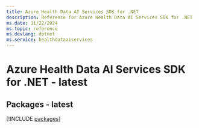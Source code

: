 ```yaml
---
title: Azure Health Data AI Services SDK for .NET
description: Reference for Azure Health Data AI Services SDK for .NET
ms.date: 11/22/2024
ms.topic: reference
ms.devlang: dotnet
ms.service: healthdataaiservices
---
```

# Azure Health Data AI Services SDK for .NET - latest
## Packages - latest
[!INCLUDE [packages](health-data-ai-services-index.md)]